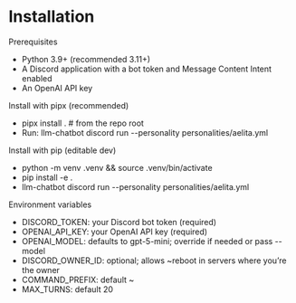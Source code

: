 # Installation

Prerequisites
- Python 3.9+ (recommended 3.11+)
- A Discord application with a bot token and Message Content Intent enabled
- An OpenAI API key

Install with pipx (recommended)
- pipx install .   # from the repo root
- Run: llm-chatbot discord run --personality personalities/aelita.yml

Install with pip (editable dev)
- python -m venv .venv && source .venv/bin/activate
- pip install -e .
- llm-chatbot discord run --personality personalities/aelita.yml

Environment variables
- DISCORD_TOKEN: your Discord bot token (required)
- OPENAI_API_KEY: your OpenAI API key (required)
- OPENAI_MODEL: defaults to gpt-5-mini; override if needed or pass --model
- DISCORD_OWNER_ID: optional; allows ~reboot in servers where you’re the owner
- COMMAND_PREFIX: default ~
- MAX_TURNS: default 20

